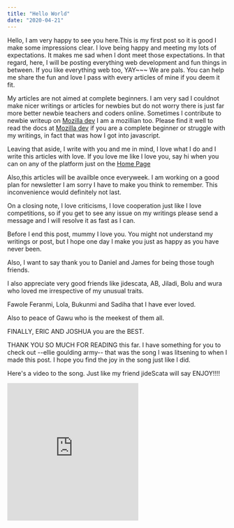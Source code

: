 ```yaml
---
title: "Hello World"
date: "2020-04-21"
---
```


Hello, I am very happy to see you here.This is my first post so it is good I make some impressions clear. I love being happy and meeting my lots of expectations. It makes me sad when I dont meet those expectations.
In that regard, here, I will be posting everything web development and fun things in between. If you like everything web too, YAY~~~ We are pals. You can help me share the fun and love I pass with every articles of mine if you deem it fit.

My articles are not aimed at complete beginners. I am very sad I couldnot make nicer writings or articles for newbies but do not worry there is just far more better newbie teachers and coders online. Sometimes I contribute to newbie writeup on  <a href="https://developer.mozilla.org/en-US/">Mozilla dev</a> I am a mozillian too. Please find it well to read the docs at <a href="https://developer.mozilla.org/en-US/">Mozilla dev</a> if you are a complete beginner or struggle with my writings, in fact that was how I got into javascript.

Leaving that aside, I write with you and me in mind, I love what I do and I write this articles with love. If you love me like I love you, say hi when you can on any of the platform just on the <a href="/">Home Page</a>

Also,this articles will be availble once everyweek. I am working on a good plan for newsletter I am sorry I have to make you think to remember. This inconvenience would definitely not last.

On a closing note, I love criticisms, I love cooperation just like I love competitions, so if you get to see any issue on my writings please send a message and I will resolve it as fast as I can. 

Before I end this post, mummy I love you. You might not understand my writings or post, but I hope one day I make you just as happy as you have never been. 

Also, I want to say thank you to Daniel and James for being those tough friends.

I also appreciate very good friends like jidescata, AB, Jiladi, Bolu and wura who loved me irrespective of my unusual traits.


Fawole Feranmi, Lola, Bukunmi and Sadiha that I have ever loved.

Also to peace of Gawu who is the meekest of them all.

FINALLY, ERIC AND JOSHUA you are the BEST.


THANK YOU SO MUCH FOR READING this far. I have something for you to check out --ellie goulding army-- that was the song I was litsening to when I made this post. I hope you find the joy in the song just like I did.


Here's a video to the song. Just like my friend jideScata will say ENJOY!!!!

<iframe width="300" height="315" src="https://www.youtube.com/embed/jTTNWpag6fI" frameborder="0" allow="accelerometer; autoplay; encrypted-media; gyroscope; picture-in-picture" allowfullscreen></iframe>
